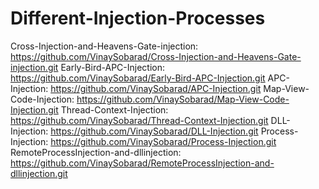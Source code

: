 # Different-Injection-Processes
Cross-Injection-and-Heavens-Gate-injection: https://github.com/VinaySobarad/Cross-Injection-and-Heavens-Gate-injection.git
Early-Bird-APC-Injection: https://github.com/VinaySobarad/Early-Bird-APC-Injection.git
APC-Injection: https://github.com/VinaySobarad/APC-Injection.git
Map-View-Code-Injection: https://github.com/VinaySobarad/Map-View-Code-Injection.git
Thread-Context-Injection: https://github.com/VinaySobarad/Thread-Context-Injection.git
DLL-Injection: https://github.com/VinaySobarad/DLL-Injection.git
Process-Injection: https://github.com/VinaySobarad/Process-Injection.git
RemoteProcessInjection-and-dllinjection: https://github.com/VinaySobarad/RemoteProcessInjection-and-dllinjection.git
